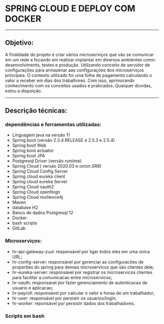 # SPRING CLOUD E DEPLOY COM DOCKER

----

## Objetivo:

A finalidade do projeto é criar vários microserviços que vão se comunicar em um rede e focando em realizar implantar em diversos ambientes como: desenvolvimento, testes e produção.
Utilizando conceito de servidor de configurações para armazenar aas configurações dos microserviços principais.
O contexto utilizado foi uma folha de pagamento calculando o valor a receber em dias dos trabalhores.
Com isso, aprimorando conhecimento com os conceitos usados e praticados.
Quaiquer dúvidas, estou a dispoição.

---
## Descrição técnicas:
### dependëncias e ferramentas utilizadas:
  * Linguagem java na versão 11
  * Spring boot (versão 2.3.4.RELEASE e 2.5.3 e 2.5.4)
  * Spring boot Web
  * Spring boot actuator
  * Spring boot JPA
  * Postgresql Driver (versão runtime)
  * Spring Cloud ( versão 2020.03 e oxton.SR8)
  * Spring Cloud Config Server
  * Spring cloud eureka client
  * Spring cloud eureka Server
  * Spring Cloud oauth2
  * Spring Cloud openfeign
  * Spring Cloud resilience4j
  * Maven
  * database H2
  * Banco de dados Postgresql 12
  * Docker
  * bash scripts
  * GitLab

### Microserviços:
- hr-api-gateway-zuul: responsável por ligar todos eles em uma única URL;
- hr-config-server: responsável por gerenciar as configuracões de properties do spring para demais microservicos que são clientes dele;
- hr-eureka-server: responsável por registrar os microservicos clientes para facilitar a comunicacao entre microservicos;
- hr-oauth: responsável por fazer gerenciamento de autenticacao de usuario e aplicacao;
- hr-payroll: responsável por calcular o valor e horas de um trabalhador;
- hr-user: responsável por persistir os usuarios/login;
- hr-worker: reponsável por persistir dados dos trabalhadores.

### Scripts em bash
